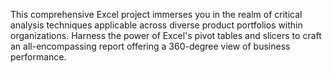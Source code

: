 This comprehensive Excel project immerses you in the realm of critical analysis techniques applicable across diverse product portfolios within organizations. Harness the power of Excel's pivot tables and slicers to craft an all-encompassing report offering a 360-degree view of business performance.

